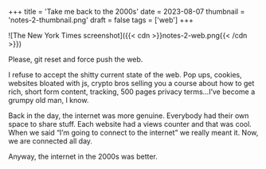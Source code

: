 +++
title = 'Take me back to the 2000s'
date = 2023-08-07
thumbnail = 'notes-2-thumbnail.png'
draft = false
tags = ['web']
+++

![The New York Times screenshot]({{< cdn >}}notes-2-web.png{{< /cdn >}})

Please, git reset and force push the web.

I refuse to accept the shitty current state of the web. Pop ups, cookies, websites bloated with js, crypto bros selling you a course about how to get rich, short form content, tracking, 500 pages privacy terms…I’ve become a grumpy old man, I know.

Back in the day, the internet was more genuine. Everybody had their own space to share stuff. Each website had a views counter and that was cool. When we said “I’m going to connect to the internet” we really meant it. Now, we are connected all day.

Anyway, the internet in the 2000s was better.
